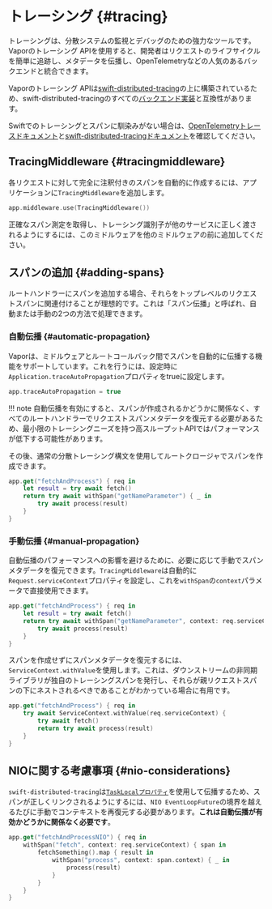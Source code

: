 # トレーシング {#tracing}

トレーシングは、分散システムの監視とデバッグのための強力なツールです。Vaporのトレーシング APIを使用すると、開発者はリクエストのライフサイクルを簡単に追跡し、メタデータを伝播し、OpenTelemetryなどの人気のあるバックエンドと統合できます。

Vaporのトレーシング APIは[swift-distributed-tracing](https://github.com/apple/swift-distributed-tracing)の上に構築されているため、swift-distributed-tracingのすべての[バックエンド実装](https://github.com/apple/swift-distributed-tracing/blob/main/README.md#tracing-backends)と互換性があります。

Swiftでのトレーシングとスパンに馴染みがない場合は、[OpenTelemetryトレースドキュメント](https://opentelemetry.io/ja/docs/concepts/signals/traces/)と[swift-distributed-tracingドキュメント](https://swiftpackageindex.com/apple/swift-distributed-tracing/main/documentation/tracing)を確認してください。

## TracingMiddleware {#tracingmiddleware}

各リクエストに対して完全に注釈付きのスパンを自動的に作成するには、アプリケーションに`TracingMiddleware`を追加します。

```swift
app.middleware.use(TracingMiddleware())
```

正確なスパン測定を取得し、トレーシング識別子が他のサービスに正しく渡されるようにするには、このミドルウェアを他のミドルウェアの前に追加してください。

## スパンの追加 {#adding-spans}

ルートハンドラーにスパンを追加する場合、それらをトップレベルのリクエストスパンに関連付けることが理想的です。これは「スパン伝播」と呼ばれ、自動または手動の2つの方法で処理できます。

### 自動伝播 {#automatic-propagation}

Vaporは、ミドルウェアとルートコールバック間でスパンを自動的に伝播する機能をサポートしています。これを行うには、設定時に`Application.traceAutoPropagation`プロパティをtrueに設定します。

```swift
app.traceAutoPropagation = true
```

!!! note
    自動伝播を有効にすると、スパンが作成されるかどうかに関係なく、すべてのルートハンドラーでリクエストスパンメタデータを復元する必要があるため、最小限のトレーシングニーズを持つ高スループットAPIではパフォーマンスが低下する可能性があります。

その後、通常の分散トレーシング構文を使用してルートクロージャでスパンを作成できます。

```swift
app.get("fetchAndProcess") { req in
    let result = try await fetch()
    return try await withSpan("getNameParameter") { _ in
        try await process(result)
    }
}
```

### 手動伝播 {#manual-propagation}

自動伝播のパフォーマンスへの影響を避けるために、必要に応じて手動でスパンメタデータを復元できます。`TracingMiddleware`は自動的に`Request.serviceContext`プロパティを設定し、これを`withSpan`の`context`パラメータで直接使用できます。

```swift
app.get("fetchAndProcess") { req in
    let result = try await fetch()
    return try await withSpan("getNameParameter", context: req.serviceContext) { _ in
        try await process(result)
    }
}
```

スパンを作成せずにスパンメタデータを復元するには、`ServiceContext.withValue`を使用します。これは、ダウンストリームの非同期ライブラリが独自のトレーシングスパンを発行し、それらが親リクエストスパンの下にネストされるべきであることがわかっている場合に有用です。

```swift
app.get("fetchAndProcess") { req in
    try await ServiceContext.withValue(req.serviceContext) {
        try await fetch()
        return try await process(result)
    }
}
```

## NIOに関する考慮事項 {#nio-considerations}

`swift-distributed-tracing`は[`TaskLocalプロパティ`](https://developer.apple.com/documentation/swift/tasklocal)を使用して伝播するため、スパンが正しくリンクされるようにするには、`NIO EventLoopFuture`の境界を越えるたびに手動でコンテキストを再復元する必要があります。**これは自動伝播が有効かどうかに関係なく必要です**。

```swift
app.get("fetchAndProcessNIO") { req in
    withSpan("fetch", context: req.serviceContext) { span in
        fetchSomething().map { result in
            withSpan("process", context: span.context) { _ in
                process(result)
            }
        }
    }
}
```